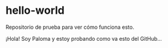 # hello-world
Repositorio de prueba para ver cómo funciona esto.

¡Hola!
Soy Paloma y estoy probando como va esto del GitHub...
